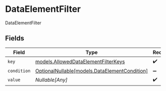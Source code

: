 # DataElementFilter

DataElementFilter


## Fields

| Field                                                                              | Type                                                                               | Required                                                                           | Description                                                                        |
| ---------------------------------------------------------------------------------- | ---------------------------------------------------------------------------------- | ---------------------------------------------------------------------------------- | ---------------------------------------------------------------------------------- |
| `key`                                                                              | [models.AllowedDataElementFilterKeys](../models/alloweddataelementfilterkeys.md)   | :heavy_check_mark:                                                                 | AllowedDataElementFilterKeys                                                       |
| `condition`                                                                        | [OptionalNullable[models.DataElementCondition]](../models/dataelementcondition.md) | :heavy_minus_sign:                                                                 | N/A                                                                                |
| `value`                                                                            | *Nullable[Any]*                                                                    | :heavy_check_mark:                                                                 | N/A                                                                                |